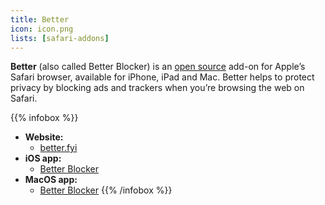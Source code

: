 ```yaml
---
title: Better
icon: icon.png
lists: [safari-addons]
---
```


**Better** (also called Better Blocker) is an [open source][floss] add-on for Apple’s Safari browser, available for iPhone, iPad and Mac. Better helps to protect privacy by blocking ads and trackers when you’re browsing the web on Safari.

{{% infobox %}}
- **Website:**
    - [better.fyi](https://better.fyi)
- **iOS app:**
    - [Better Blocker](https://apps.apple.com/app/better-by-ind-ie/id1080964978)
- **MacOS app:** 
    - [Better Blocker](https://apps.apple.com/app/better/id1121192229)
{{% /infobox %}}

[floss]: https://web.archive.org/web/20180904102804/https://switching.social/what-is-open-source-software/

